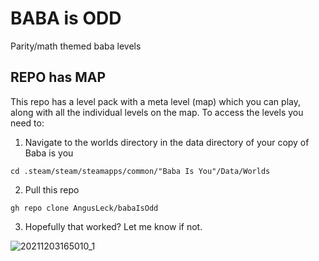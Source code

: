 # BABA is ODD
Parity/math themed baba levels

## REPO has MAP
This repo has a level pack with a meta level (map) which you can play, along with all the individual levels on the map. To access the levels you need to:

1. Navigate to the worlds directory in the data directory of your copy of Baba is you 

```cd .steam/steam/steamapps/common/"Baba Is You"/Data/Worlds```

2. Pull this repo 

```gh repo clone AngusLeck/babaIsOdd```

3. Hopefully that worked? Let me know if not.

![20211203165010_1](https://user-images.githubusercontent.com/9892077/144552775-6f493889-7491-4a54-baca-35fe4d2e06bc.jpg)
